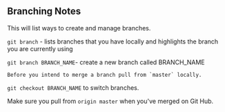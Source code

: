 ## Branching Notes

This will list ways to create and manage branches.

`git branch` - lists branches that you have locally and highlights the branch you are currently using

`git branch BRANCH_NAME`- create a new branch called BRANCH_NAME

	Before you intend to merge a branch pull from `master` locally.

`git checkout BRANCH_NAME` to switch branches.

Make sure you pull from `origin master` when you've merged on Git Hub.
